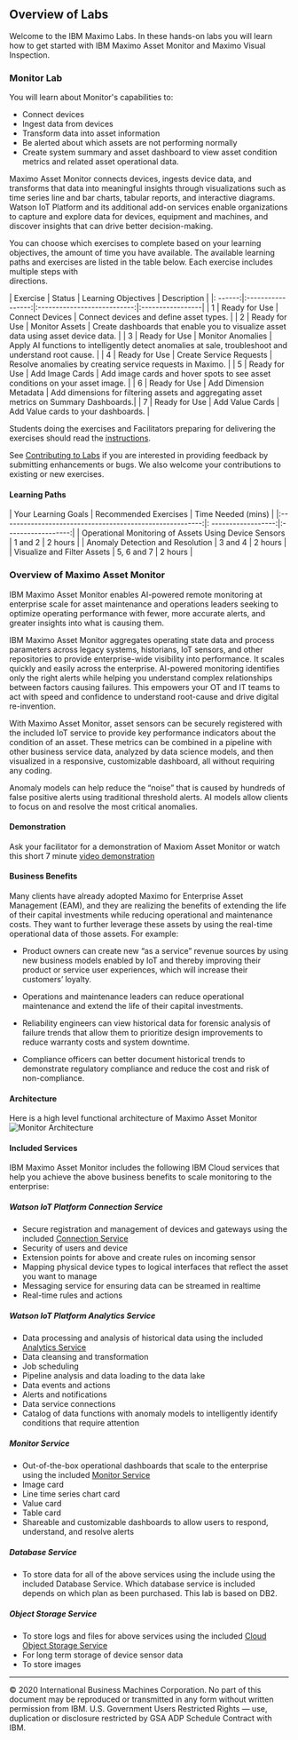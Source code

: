 ## Overview of Labs

Welcome to the IBM Maximo Labs.  In these hands-on labs you will learn how to get started with IBM 
Maximo Asset Monitor and Maximo Visual Inspection. 

### Monitor Lab
You will learn about Monitor's capabilities to:

* Connect devices
* Ingest data from devices
* Transform data into asset information
* Be alerted about which assets are not performing normally
* Create system summary and asset dashboard to view asset condition metrics and related asset operational data.

Maximo Asset Monitor connects devices, ingests device data, and transforms that data into meaningful insights through 
visualizations such as time series line and bar charts, tabular reports, and interactive diagrams. Watson IoT Platform 
and its additional add-on services enable organizations to capture and explore data for devices, equipment and machines, 
and discover insights that can drive better decision-making.

You can choose which exercises to complete based on your learning objectives,  the amount of time you have available. The 
available learning paths and exercises are listed in the table below.  Each exercise includes multiple steps with  
directions.  


|  Exercise    | Status            | Learning Objectives         | Description      |
|: ------:|:-----------------:|:---------------------------:|:-----------------|
| 1       | Ready for Use     |  Connect Devices            | Connect devices and define asset types.     |
| 2       | Ready for Use     |  Monitor Assets             | Create dashboards that enable you to visualize asset data using asset device data. |
| 3       | Ready for Use     |  Monitor Anomalies          | Apply AI functions to intelligently detect anomalies at sale, troubleshoot and understand root cause.     |
| 4       | Ready for Use     |  Create Service Requests    | Resolve anomalies by creating service requests in Maximo. |
| 5       | Ready for Use     |  Add Image Cards            | Add image cards and hover spots to see asset conditions on your asset image. |
| 6       | Ready for Use     |  Add Dimension Metadata     | Add dimensions for filtering assets and aggregating asset metrics on Summary Dashboards.|
| 7       | Ready for Use     |  Add Value Cards            | Add Value cards to your dashboards. |

 
Students doing the exercises and Facilitators preparing for delivering the exercises should read the [instructions](monitor-hol/facilitator_instructions).

See [Contributing to Labs](about.md)  if you are interested in providing feedback by submitting enhancements or bugs.  We also 
welcome your contributions to existing or new exercises. 

#### Learning Paths

|  Your Learning Goals                                     | Recommended Exercises    | Time Needed (mins) |
|:--------------------------------------------------------:|: ------------------:|:------------------:|
|  Operational Monitoring of Assets Using Device Sensors   | 1 and 2             |     2 hours        |
|  Anomaly Detection and Resolution                        | 3 and 4             |     2 hours        |
|  Visualize and Filter Assets                             | 5, 6 and 7          |     2 hours        |


### Overview of Maximo Asset Monitor

IBM Maximo Asset Monitor enables AI-powered remote monitoring at enterprise scale for asset maintenance and operations 
leaders seeking to optimize operating performance with fewer, more accurate alerts, and greater insights into what is 
causing them.

IBM Maximo Asset Monitor aggregates operating state data and process parameters across legacy systems, historians, IoT
 sensors, and other repositories to provide enterprise-wide visibility into performance. It scales quickly and easily 
 across the enterprise. AI-powered monitoring identifies only the right alerts while helping you understand complex 
 relationships between factors causing failures. This empowers your OT and IT teams to act with speed and confidence to 
 understand root-cause and drive digital re-invention.

With Maximo Asset Monitor, asset sensors can be securely registered with the included IoT service to provide key 
performance indicators about the condition of an asset. These metrics can be combined in a pipeline with other business 
service data, analyzed by data science models, and then visualized in a responsive, customizable dashboard, all without 
requiring any coding.

Anomaly models can help reduce the “noise” that is caused by hundreds of false positive alerts using traditional threshold
 alerts. AI models allow clients to focus on and resolve the most critical anomalies.

####  Demonstration

Ask your facilitator for a demonstration of Maxiom Asset Monitor or watch this short 7 minute [video demonstration](https://youtu.be/IyQgRwAseLU)

#### Business Benefits

Many clients have already adopted Maximo for Enterprise Asset Management (EAM), and they are realizing the benefits of 
extending the life of their capital investments while reducing operational and maintenance costs. They want to further 
leverage these assets by using the real-time operational data of those assets. For example:

* Product owners can create new “as a service” revenue sources by using new business models enabled by IoT and thereby 
improving their product or service user experiences, which will increase their customers’ loyalty.

* Operations and maintenance leaders can reduce operational maintenance and extend the life of their capital investments.

* Reliability engineers can view historical data for forensic analysis of failure trends that allow them to prioritize 
design improvements to reduce warranty costs and system downtime.

* Compliance officers can better document historical trends to demonstrate regulatory compliance and reduce the cost and 
risk of non-compliance.

#### Architecture

Here is a high level functional architecture of Maximo Asset Monitor
![Monitor Architecture](/img/monitor/architecture.png)

#### Included Services
IBM Maximo Asset Monitor includes the following IBM Cloud services that help you achieve the above business benefits to 
scale monitoring to the enterprise:

##### Watson IoT Platform Connection Service
* Secure registration and management of devices and gateways using the included [Connection Service](https://www.ibm.com/support/knowledgecenter/SSQR84_monitor/iot/developing/develop.html)
* Security of users and device
* Extension points for above and create rules on incoming sensor
* Mapping physical device types to logical interfaces that reflect the asset you want to manage
* Messaging service for ensuring data can be streamed in realtime
* Real-time rules and actions

##### Watson IoT Platform Analytics Service

* Data processing and analysis of historical data using the included [Analytics Service](https://www.ibm.com/support/knowledgecenter/SSQR84_monitor/iot/analytics/as_overview.html)
* Data cleansing and transformation
* Job scheduling
* Pipeline analysis and data loading to the data lake
* Data events and actions
* Alerts and notifications
* Data service connections
* Catalog of data functions with anomaly models to intelligently identify conditions that require attention

##### Monitor Service

* Out-of-the-box operational dashboards that scale to the enterprise using the included [Monitor Service](https://www.ibm.com/support/knowledgecenter/SSQR84_monitor/iot/kc_welcome_mon.html)
* Image card
* Line time series chart card
* Value card
* Table card
* Shareable and customizable dashboards to allow users to respond, understand, and resolve alerts

##### Database Service

* To store data for all of the above services using the include using the included Database Service.  Which database 
service is included depends on which plan as been purchased. This lab is based on DB2.

##### Object Storage Service

* To store logs and files for above services using the included [Cloud Object Storage Service](https://www.ibm.com/support/knowledgecenter/SSQR84_monitor/iot/analytics/as_logs.html)
* For long term storage of device sensor data
* To store images

---
© 2020 International Business Machines Corporation.  No part of this document may be reproduced or transmitted in any 
form without written permission from IBM.  U.S. Government Users Restricted Rights — use, duplication or disclosure 
restricted by GSA ADP Schedule Contract with IBM.
